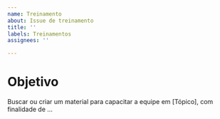 ```yaml
---
name: Treinamento
about: Issue de treinamento
title: ''
labels: Treinamentos
assignees: ''

---
```


# Objetivo
Buscar ou criar um material para capacitar a equipe em [Tópico], com finalidade de ...
